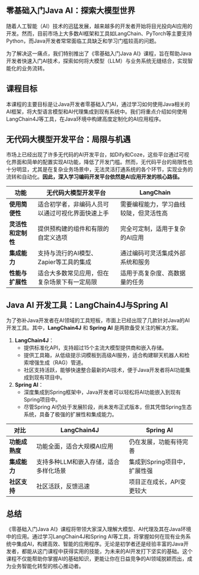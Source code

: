 ## 零基础入门Java AI：探索大模型世界
随着人工智能（AI）技术的迅猛发展，越来越多的开发者开始将目光投向AI应用的开发。然而，目前市场上大多数AI框架和工具如LangChain、PyTorch等主要支持Python，而Java开发者常常面临工具缺乏和学习门槛较高的问题。

为了解决这一痛点，我们特别推出了《零基础入门Java AI》课程，旨在帮助Java开发者快速入门AI技术，探索如何将大模型（LLM）与业务系统无缝结合，实现智能化的业务流转。

## 课程目标
本课程的主要目标是让Java开发者零基础入门AI，通过学习如何使用Java相关的AI框架，将大型语言模型和AI代理集成到现有系统中。我们将重点介绍如何使用LangChain4J等工具，在Java环境中构建高度定制化的AI应用程序。

## 无代码大模型开发平台：局限与机遇
市场上已经出现了许多无代码的AI开发平台，如Dify和Coze，这些平台通过可视化界面和简单的配置实现AI功能，降低了开发门槛。然而，无代码平台的局限性也十分明显，尤其是在复杂业务场景中，无法灵活打通系统的各个环节，实现业务的流转和自动化。**因此，深入学习编码开发平台依然是AI应用开发的核心路径。**

| 功能 | 无代码大模型开发平台 | LangChain |
| --- | --- | --- |
| **使用简便性** | 适合初学者，非编码人员可以通过可视化界面快速上手 | 需要编程能力，学习曲线较陡，但灵活性高 |
| **灵活性和定制性** | 提供预构建的组件和有限的自定义选项 | 完全可定制，适用于复杂的AI应用 |
| **集成能力** | 支持与流行的AI模型、Zapier等工具的集成 | 通过编码可灵活集成外部系统和服务 |
| **性能与扩展性** | 适合大多数常见应用，但在复杂场景下有一定局限 | 适用于高复杂度、高数据量的任务 |


## Java AI 开发工具：LangChain4J与Spring AI
为了弥补Java开发者在AI领域的工具短板，市面上已经出现了几款针对Java的AI开发工具。其中，**LangChain4J** 和 **Spring AI** 是两款备受关注的解决方案。

1. **LangChain4J**：
    - 提供标准化API，支持超过15个主流大模型提供商和嵌入存储。
    - 提供工具箱，从低级提示词模板到高级AI服务，适合构建聊天机器人和检索增强生成（RAG）管道。
    - 社区支持活跃，能够快速整合最新的AI技术，便于Java开发者将AI功能集成到现有项目中。
2. **Spring AI**：
    - 深度集成到Spring框架中，Java开发者可以轻松将AI功能嵌入到现有Spring项目中。
    - 尽管Spring AI仍处于发展阶段，尚未发布正式版本，但其凭借Spring生态系统，具备了极强的扩展性和集成能力。

| 对比 | LangChain4J | Spring AI |
| --- | --- | --- |
| **功能成熟度** | 功能全面，适合大规模AI应用 | 仍在发展，功能有待完善 |
| **集成能力** | 支持多种LLM和嵌入存储，适合多样化场景 | 集成到Spring项目中，扩展性强 |
| **社区支持** | 社区活跃，反馈迅速 | 项目正在成长，API变更较大 |


## 总结
《零基础入门Java AI》课程将带领大家深入理解大模型、AI代理及其在Java环境中的应用。通过学习LangChain4J和Spring AI等工具，将掌握如何在现有业务系统中集成AI，构建高效、智能的应用程序。无论是初学者还是经验丰富的Java开发者，都能从这门课程中获得实用的技能，为未来的AI开发打下坚实的基础。这个课程不仅能帮助你掌握AI的基础知识，更能让你在日益竞争的AI领域脱颖而出，成为业务智能化转型的核心推动者。

